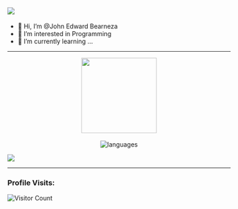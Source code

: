 
![](https://cdn.jsdelivr.net/gh/0x3EF8/0x3EF8/header_.png)
  ------------------------------------------- 
- 👋 Hi, I’m @John Edward Bearneza
- 👀 I’m interested in Programming
- 🌱 I’m currently learning ...
  
------------------------------------------- 
<p align="center"> 
<img align="center" height="170px" src="https://github-readme-stats.vercel.app/api?username=bearneza&?count_private=true&layout=compact&hide_border=true&show_icons=true&theme=tokyonight" />
 <br/><br/>
<img alt="languages" src="https://github-readme-stats.vercel.app/api/top-langs/?username=bearneza&layout=compact&hide_border=true&show_icons=true&theme=tokyonight" />
</p>

  ![](https://cdn.jsdelivr.net/gh/0x3EF8/0x3EF8/assets/github-contribution-grid-snake.svg)   

------------------------------------------- 
### Profile Visits:
![Visitor Count](https://profile-counter.glitch.me/{jebearneza}/count.svg)
